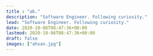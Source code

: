 ```yaml
---
title : "ab."
description: "Software Engineer. Following curiosity."
lead: "Software Engineer. Following curiosity."
date: 2020-10-06T08:47:36+00:00
lastmod: 2020-10-06T08:47:36+00:00
draft: false
images: ["ahsan.jpg"]
---
```

